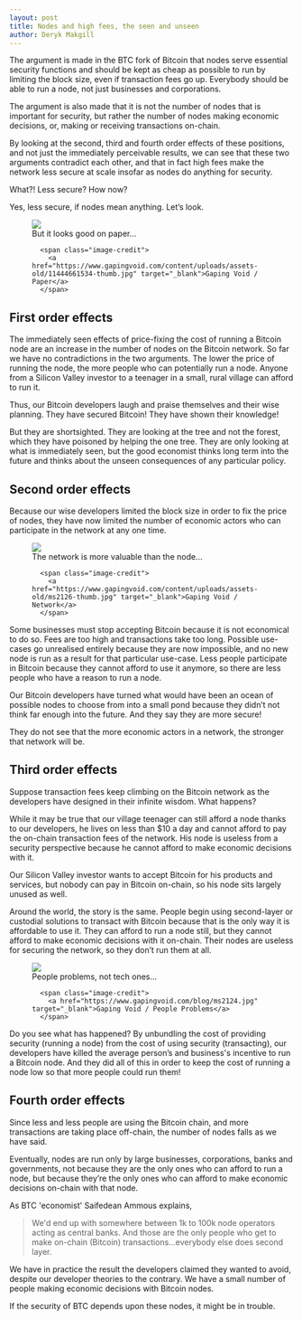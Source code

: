 ```yaml
---
layout: post
title: Nodes and high fees, the seen and unseen
author: Deryk Makgill
---
```


The argument is made in the BTC fork of Bitcoin that nodes serve essential security functions and should be kept as cheap as possible to run by limiting the block size, even if transaction fees go up. Everybody should be able to run a node, not just businesses and corporations.

The argument is also made that it is not the number of nodes that is important for security, but rather the number of nodes making economic decisions, or, making or receiving transactions on-chain.

By looking at the second, third and fourth order effects of these positions, and not just the immediately perceivable results, we can see that these two arguments contradict each other, and that in fact high fees make the network less secure at scale insofar as nodes do anything for security.

What?! Less secure? How now?

Yes, less secure, if nodes mean anything. Let’s look.

<figure style="max-width: 540px" class="side">
  <a href="https://www.gapingvoid.com/content/uploads/assets-old/11444661534-thumb.jpg" target="_blank">
    <img src="https://www.gapingvoid.com/content/uploads/assets-old/11444661534-thumb.jpg" loading="lazy">
  </a>
  <figcaption>
    But it looks good on paper...
    
      <span class="image-credit">
        <a href="https://www.gapingvoid.com/content/uploads/assets-old/11444661534-thumb.jpg" target="_blank">Gaping Void / Paper</a>
      </span>
    
  </figcaption>
</figure>

## First order effects

The immediately seen effects of price-fixing the cost of running a Bitcoin node are an increase in the number of nodes on the Bitcoin network. So far we have no contradictions in the two arguments. The lower the price of running the node, the more people who can potentially run a node. Anyone from a Silicon Valley investor to a teenager in a small, rural village can afford to run it.

Thus, our Bitcoin developers laugh and praise themselves and their wise planning. They have secured Bitcoin! They have shown their knowledge!

But they are shortsighted. They are looking at the tree and not the forest, which they have poisoned by helping the one tree. They are only looking at what is immediately seen, but the good economist thinks long term into the future and thinks about the unseen consequences of any particular policy.


## Second order effects

Because our wise developers limited the block size in order to fix the price of nodes, they have now limited the number of economic actors who can participate in the network at any one time. 

<figure style="max-width: 540px" class="side">
  <a href="https://www.gapingvoid.com/content/uploads/assets-old/ms2126-thumb.jpg" target="_blank">
    <img src="https://www.gapingvoid.com/content/uploads/assets-old/ms2126-thumb.jpg" loading="lazy">
  </a>
  <figcaption>
The network is more valuable than the node...
    
      <span class="image-credit">
        <a href="https://www.gapingvoid.com/content/uploads/assets-old/ms2126-thumb.jpg" target="_blank">Gaping Void / Network</a>
      </span>
    
  </figcaption>
</figure>

Some businesses must stop accepting Bitcoin because it is not economical to do so. Fees are too high and transactions take too long. Possible use-cases go unrealised entirely because they are now impossible, and no new node is run as a result for that particular use-case. Less people participate in Bitcoin because they cannot afford to use it anymore, so there are less people who have a reason to run a node.

Our Bitcoin developers have turned what would have been an ocean of possible nodes to choose from into a small pond because they didn’t not think far enough into the future. And they say they are more secure!

They do not see that the more economic actors in a network, the stronger that network will be.

## Third order effects

Suppose transaction fees keep climbing on the Bitcoin network as the developers have designed in their infinite wisdom. What happens?

While it may be true that our village teenager can still afford a node thanks to our developers, he lives on less than $10 a day and cannot afford to pay the on-chain transaction fees of the network. His node is useless from a security perspective because he cannot afford to make economic decisions with it. 

Our Silicon Valley investor wants to accept Bitcoin for his products and services, but nobody can pay in Bitcoin on-chain, so his node sits largely unused as well.

Around the world, the story is the same. People begin using second-layer or custodial solutions to transact with Bitcoin because that is the only way it is affordable to use it. They can afford to run a node still, but they cannot afford to make economic decisions with it on-chain. Their nodes are useless for securing the network, so they don’t run them at all.

<figure style="max-width: 540px" class="side">
  <a href="https://www.gapingvoid.com/content/uploads/assets-old/ms2124-thumb.jpg" target="_blank">
    <img src="https://www.gapingvoid.com/content/uploads/assets-old/ms2124-thumb.jpg" loading="lazy">
  </a>
  <figcaption>
People problems, not tech ones...
    
      <span class="image-credit">
        <a href="https://www.gapingvoid.com/blog/ms2124.jpg" target="_blank">Gaping Void / People Problems</a>
      </span>
    
  </figcaption>
</figure>


Do you see what has happened? By unbundling the cost of providing security (running a node) from the cost of using security (transacting), our developers have killed the average person’s and business's incentive to run a Bitcoin node. And they did all of this in order to keep the cost of running a node low so that more people could run them!

## Fourth order effects

Since less and less people are using the Bitcoin chain, and more transactions are taking place off-chain, the number of nodes falls as we have said.

Eventually, nodes are run only by large businesses, corporations, banks and governments, not because they are the only ones who can afford to run a node, but because they’re the only ones who can afford to make economic decisions on-chain with that node.

As BTC 'economist' Saifedean Ammous explains, 

> We'd end up with somewhere between 1k to 100k node operators acting as central banks. And those are the only people who get to make on-chain (Bitcoin) transactions...everybody else does second layer.

We have in practice the result the developers claimed they wanted to avoid, despite our developer theories to the contrary. We have a small number of people making economic decisions with Bitcoin nodes.

If the security of BTC depends upon these nodes, it might be in trouble.




